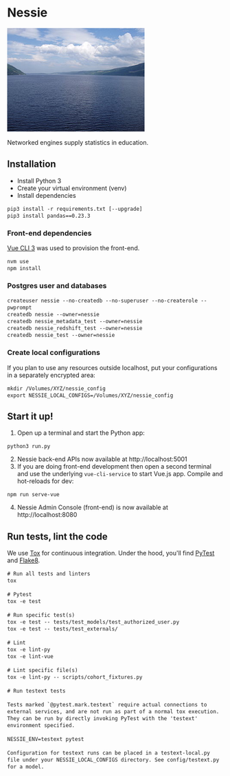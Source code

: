 # Nessie

![Picture of Loch Ness, Scotland](public/loch-ness.jpg)

Networked engines supply statistics in education.

## Installation

* Install Python 3
* Create your virtual environment (venv)
* Install dependencies
```
pip3 install -r requirements.txt [--upgrade]
pip3 install pandas==0.23.3
```

### Front-end dependencies

[Vue CLI 3](https://cli.vuejs.org/) was used to provision the front-end.
```
nvm use
npm install
```

### Postgres user and databases

```
createuser nessie --no-createdb --no-superuser --no-createrole --pwprompt
createdb nessie --owner=nessie
createdb nessie_metadata_test --owner=nessie
createdb nessie_redshift_test --owner=nessie
createdb nessie_test --owner=nessie
```

### Create local configurations

If you plan to use any resources outside localhost, put your configurations in a separately encrypted area:
```
mkdir /Volumes/XYZ/nessie_config
export NESSIE_LOCAL_CONFIGS=/Volumes/XYZ/nessie_config
```

## Start it up!

1. Open up a terminal and start the Python app:
```
python3 run.py
```
2. Nessie back-end APIs now available at http://localhost:5001
3. If you are doing front-end development then open a second terminal and
use the underlying `vue-cli-service` to start Vue.js app. Compile and hot-reloads for dev:
```
npm run serve-vue
```
4. Nessie Admin Console (front-end) is now available at http://localhost:8080

## Run tests, lint the code

We use [Tox](https://tox.readthedocs.io) for continuous integration. Under the hood, you'll find [PyTest](https://docs.pytest.org) and [Flake8](http://flake8.pycqa.org).
```
# Run all tests and linters
tox

# Pytest
tox -e test

# Run specific test(s)
tox -e test -- tests/test_models/test_authorized_user.py
tox -e test -- tests/test_externals/

# Lint
tox -e lint-py
tox -e lint-vue

# Lint specific file(s)
tox -e lint-py -- scripts/cohort_fixtures.py

# Run testext tests

Tests marked `@pytest.mark.testext` require actual connections to external services, and are not run as part of a normal tox execution. They can be run by directly invoking PyTest with the 'testext' environment specified.

NESSIE_ENV=testext pytest

Configuration for testext runs can be placed in a testext-local.py file under your NESSIE_LOCAL_CONFIGS directory. See config/testext.py for a model.
```
